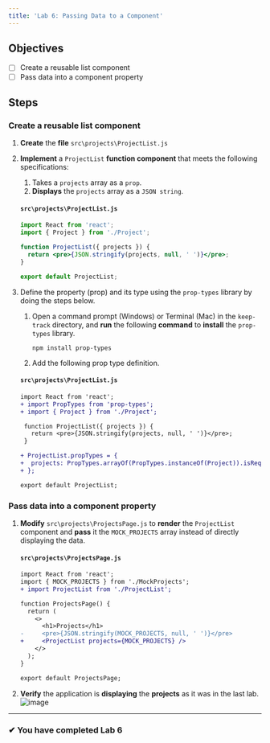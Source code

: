 ```yaml
---
title: 'Lab 6: Passing Data to a Component'
---
```


## Objectives

- [ ] Create a reusable list component
- [ ] Pass data into a component property

## Steps

### Create a reusable list component

1. **Create** the **file** `src\projects\ProjectList.js`
2. **Implement** a `ProjectList` **function component** that meets the following specifications:

   1. Takes a `projects` array as a `prop`.
   2. **Displays** the `projects` array as a `JSON string`.

   #### `src\projects\ProjectList.js`

   ```jsx
   import React from 'react';
   import { Project } from './Project';

   function ProjectList({ projects }) {
     return <pre>{JSON.stringify(projects, null, ' ')}</pre>;
   }

   export default ProjectList;
   ```

3. Define the property (prop) and its type using the `prop-types` library by doing the steps below.

   1. Open a command prompt (Windows) or Terminal (Mac) in the `keep-track` directory, and **run** the following **command** to **install** the `prop-types` library.
      ```npm
      npm install prop-types
      ```
   1. Add the following prop type definition.

   #### `src\projects\ProjectList.js`

   ```diff
   import React from 'react';
   + import PropTypes from 'prop-types';
   + import { Project } from './Project';

    function ProjectList({ projects }) {
      return <pre>{JSON.stringify(projects, null, ' ')}</pre>;
    }

   + ProjectList.propTypes = {
   +  projects: PropTypes.arrayOf(PropTypes.instanceOf(Project)).isRequired
   + };

   export default ProjectList;

   ```

### Pass data into a component property

1. **Modify** `src\projects\ProjectsPage.js` to **render** the `ProjectList` component and **pass** it the `MOCK_PROJECTS` array instead of directly displaying the data.

   #### `src\projects\ProjectsPage.js`

   ```diff
   import React from 'react';
   import { MOCK_PROJECTS } from './MockProjects';
   + import ProjectList from './ProjectList';

   function ProjectsPage() {
     return (
       <>
         <h1>Projects</h1>
   -     <pre>{JSON.stringify(MOCK_PROJECTS, null, ' ')}</pre>
   +     <ProjectList projects={MOCK_PROJECTS} />
       </>
     );
   }

   export default ProjectsPage;

   ```

2. **Verify** the application is **displaying** the **projects** as it was in the last lab.
   ![image](https://user-images.githubusercontent.com/1474579/64889510-85efa380-d63b-11e9-8dc5-86f6dce8cec2.png)

---

### &#10004; You have completed Lab 6
